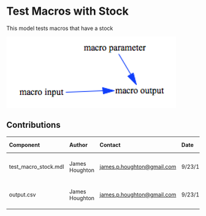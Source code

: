 Test Macros with Stock
============

This model tests macros that have a stock

![test_lookups Vensim screenshot](vensim_screenshot.png)



Contributions
-------------

| Component                      | Author          | Contact                    | Date    | Software Version        |
|:------------------------------ |:--------------- |:-------------------------- |:------- |:----------------------- |
| test_macro_stock.mdl           | James Houghton  | james.p.houghton@gmail.com | 9/23/16 | Vensim DSS 6.3E for Mac |
| output.csv                     | James Houghton  | james.p.houghton@gmail.com | 9/23/16 | Vensim DSS 6.3E for Mac |

